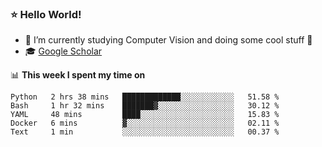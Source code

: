 ### ⭐️ Hello World!

<!--
**hologerry/hologerry** is a ✨ _special_ ✨ repository because its `README.md` (this file) appears on your GitHub profile.

Here are some ideas to get you started:

- 🔭 I’m currently working and studying on Computer Vision
- 🌱 I’m currently learning at Peking University
- 💬 Ask me about 
- 📫 How to reach me: E-mail
- 😄 Pronouns: he/his
- ⚡ Fun fact: Music is the Power
-->


- 🔭 I’m currently studying Computer Vision and doing some cool stuff 🤖
- 🎓 [Google Scholar](https://scholar.google.com/citations?user=3ykqW9wAAAAJ&hl=en)


📊 **This week I spent my time on**

<!--START_SECTION:waka-->
```text
Python   2 hrs 38 mins   █████████████░░░░░░░░░░░░   51.58 % 
Bash     1 hr 32 mins    ███████▓░░░░░░░░░░░░░░░░░   30.12 % 
YAML     48 mins         ████░░░░░░░░░░░░░░░░░░░░░   15.83 % 
Docker   6 mins          ▓░░░░░░░░░░░░░░░░░░░░░░░░   02.11 % 
Text     1 min           ░░░░░░░░░░░░░░░░░░░░░░░░░   00.37 % 
```
<!--END_SECTION:waka-->
